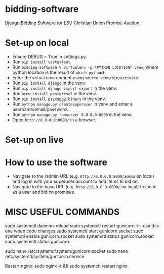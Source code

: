 # bidding-software
Django Bidding Software for LSU Christian Union Promise Auction.

# Set-up on local
- Ensure DEBUG = True in settings.py.
- Run `pip install virtualenv`.
- Run `bidding-software % virtualenv -p *PYTHON LOCATION* venv`, where python location is the result of `which python3`.
- Enter the virtual environment using `source venv/bin/activate`.
- Run `pip install django` in the venv.
- Run `pip install django-import-export` in the venv.
- Run `brew install postgresql` in the venv.
- Run `pip install psycopg2-binary` in the venv.
- Run `python manage.py createsuperuser` in venv and enter a username/email/password.
- Run `python manage.py runserver 0.0.0.0:8000` in the venv.
- Open `http://0.0.0.0:8000/` in a browser.

# Set-up on live

# How to use the software
- Navigate to the /admin URL (e.g. `http://0.0.0.0:8000/admin` on local) and log in with your superuser account to add items to bid on.
- Navigate to the base URL (e.g. `http://0.0.0.0:8000/` on local) to log in as a user and bid on promises.

# MISC USEFUL COMMANDS

sudo systemctl daemon-reload
sudo systemctl restart gunicorn <—— use this one when code changes
sudo systemctl start gunicorn.socket
sudo systemctl enable gunicorn.socket
sudo systemctl status gunicorn.socket
sudo systemctl status gunicorn

sudo nano /etc/systemd/system/gunicorn.socket
sudo nano /etc/systemd/system/gunicorn.service

Restart nginx: sudo nginx -t && sudo systemctl restart nginx
